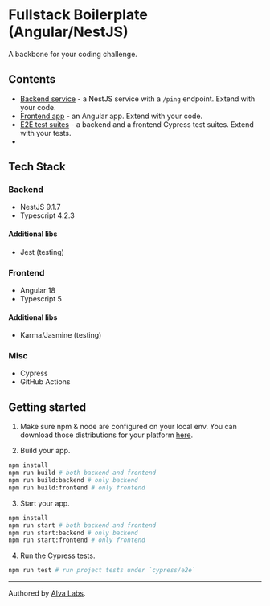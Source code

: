 # Fullstack Boilerplate (Angular/NestJS)

A backbone for your coding challenge.

## Contents

- [Backend service](app-backend) - a NestJS service with a `/ping` endpoint. Extend with your code.
- [Frontend app](app-frontend) - an Angular app. Extend with your code.
- [E2E test suites](cypress/e2e) - a backend and a frontend Cypress test suites. Extend with your tests.
- 
## Tech Stack

### Backend

- NestJS 9.1.7
- Typescript 4.2.3

#### Additional libs

- Jest (testing)

### Frontend

- Angular 18
- Typescript 5

#### Additional libs

- Karma/Jasmine (testing)

### Misc

- Cypress
- GitHub Actions

## Getting started

1. Make sure npm & node are configured on your local env. You can download those distributions for your platform [here](https://nodejs.org/en/download/).

2. Build your app.

```bash
npm install
npm run build # both backend and frontend
npm run build:backend # only backend
npm run build:frontend # only frontend
```

3. Start your app.

```bash
npm install
npm run start # both backend and frontend
npm run start:backend # only backend
npm run start:frontend # only frontend
```

4. Run the Cypress tests.

```bash
npm run test # run project tests under `cypress/e2e`
```

---

Authored by [Alva Labs](https://www.alvalabs.io/).
